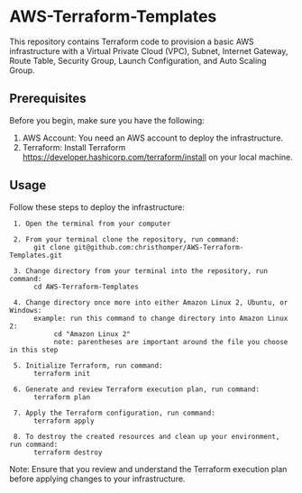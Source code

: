 # AWS-Terraform-Templates

This repository contains Terraform code to provision a basic AWS infrastructure with a Virtual Private Cloud (VPC), Subnet, Internet Gateway, Route Table, Security Group, Launch Configuration, and Auto Scaling Group.

## Prerequisites
Before you begin, make sure you have the following:

1. AWS Account: You need an AWS account to deploy the infrastructure.
2. Terraform: Install Terraform https://developer.hashicorp.com/terraform/install on your local machine.

## Usage
Follow these steps to deploy the infrastructure:

     1. Open the terminal from your computer

     2. From your terminal clone the repository, run command:
          git clone git@github.com:christhomper/AWS-Terraform-Templates.git
   
     3. Change directory from your terminal into the repository, run command:
          cd AWS-Terraform-Templates

     4. Change directory once more into either Amazon Linux 2, Ubuntu, or Windows:
          example: run this command to change directory into Amazon Linux 2: 
               cd "Amazon Linux 2"
               note: parentheses are important around the file you choose in this step
   
     5. Initialize Terraform, run command:
          terraform init
   
     6. Generate and review Terraform execution plan, run command:
          terraform plan
   
     7. Apply the Terraform configuration, run command:
          terraform apply
    
     8. To destroy the created resources and clean up your environment, run command:
          terraform destroy
   
Note: Ensure that you review and understand the Terraform execution plan before applying changes to your infrastructure.





   
